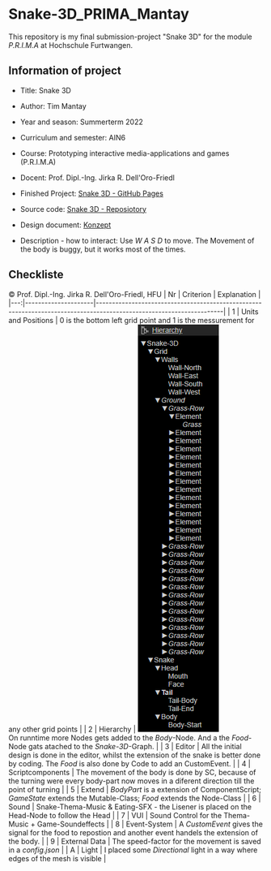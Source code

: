 # Snake-3D_PRIMA_Mantay
This repository is my final submission-project "Snake 3D" for the module *P.R.I.M.A* at Hochschule Furtwangen.

## Information of project
- Title: Snake 3D
- Author: Tim Mantay
- Year and season: Summerterm 2022 
- Curriculum and semester: AIN6
- Course: Prototyping interactive media-applications and games (P.R.I.M.A)
- Docent: Prof. Dipl.-Ing. Jirka R. Dell'Oro-Friedl

- Finished Project: [Snake 3D - GitHub Pages](https://feinerkuchen567.github.io/Snake-3D/index.html)
- Source code: [Snake 3D - Reposiotory](https://github.com/FeinerKuchen567/Snake-3D)
- Design document: [Konzept](https://github.com/FeinerKuchen567/Snake-3D/tree/master/Konzept)
- Description - how to interact: Use *W* *A* *S* *D* to move. The Movement of the body is buggy, but it works most of the times.


## Checkliste 
© Prof. Dipl.-Ing. Jirka R. Dell'Oro-Friedl, HFU
| Nr | Criterion           | Explanation                                                                                                         |
|---:|---------------------|---------------------------------------------------------------------------------------------------------------------|
|  1 | Units and Positions | 0 is the bottom left grid point and 1 is the messurement for any other grid points |
|  2 | Hierarchy           | ![Hierarchy](./image/Hirachy_Editor.png) <br /> On runntime more Nodes gets added to the *Body*-Node. And a the *Food*-Node gats atached to the *Snake-3D*-Graph. |
|  3 | Editor              | All the initial design is done in the editor, whilst the extension of the snake is better done by coding. The *Food* is also done by Code to add an CustomEvent. |
|  4 | Scriptcomponents    | The movement of the body is done by SC, because of the turning were every body-part now moves in a diferent direction till the point of turning |
|  5 | Extend              | *BodyPart* is a extension of ComponentScript; *GameState* extends the Mutable-Class; *Food* extends the Node-Class |
|  6 | Sound               | Snake-Thema-Music & Eating-SFX - the Lisener is placed on the Head-Node to follow the Head |
|  7 | VUI                 | Sound Control for the Thema-Music + Game-Soundeffects |
|  8 | Event-System        | A *CustomEvent* gives the signal for the food to repostion and another event handels the extension of the body. |
|  9 | External Data       | The speed-factor for the movement is saved in a *config.json* |
|  A | Light               | I placed  some *Directional* light in a way where edges of the mesh is visible |